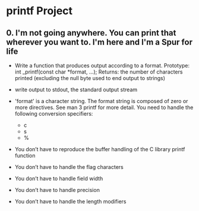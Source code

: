 # printf Project

## 0. I'm not going anywhere. You can print that wherever you want to. I'm here and I'm a Spur for life

* Write a function that produces output according to a format.
	Prototype: int _printf(const char *format, ...);
	Returns: the number of characters printed (excluding the null byte used to end output to strings)

* write output to stdout, the standard output stream
* 'format' is a character string. The format string is composed of zero or more directives. See man 3 printf for more detail. You need to handle the following conversion specifiers:
	* c
	* s
	* %
* You don’t have to reproduce the buffer handling of the C library printf function
* You don’t have to handle the flag characters
* You don’t have to handle field width
* You don’t have to handle precision
* You don’t have to handle the length modifiers
